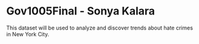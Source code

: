 # Gov1005Final - Sonya Kalara

This dataset will be used to analyze and discover trends about hate crimes in New York City. 
